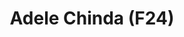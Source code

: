---
layout: page
title: Adele Chinda (F24)
description: 3D Computer Vision
img: assets/img/panther.png
importance: 6
category: Doctoral
---